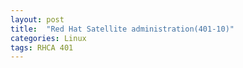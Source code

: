 ```yaml
---
layout: post
title:  "Red Hat Satellite administration(401-10)"
categories: Linux
tags: RHCA 401
---
```


